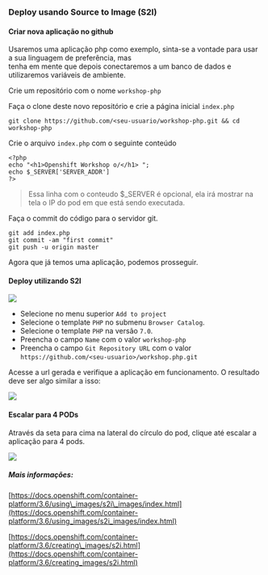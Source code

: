 ### Deploy usando Source to Image \(S2I\)

#### Criar nova aplicação no github

Usaremos uma aplicação php como exemplo, sinta-se a vontade para usar a sua linguagem de preferência, mas  
tenha em mente que depois conectaremos a um banco de dados e utilizaremos variáveis de ambiente.

Crie um repositório com o nome `workshop-php`

Faça o clone deste novo repositório e crie a página inicial `index.php`

```
git clone https://github.com/<seu-usuario/workshop-php.git && cd workshop-php 
```

Crie o arquivo `index.php` com o seguinte conteúdo

```
<?php
echo "<h1>Openshift Workshop o/</h1> ";
echo $_SERVER['SERVER_ADDR']
?>
```

> Essa linha com o conteudo $\_SERVER é opcional, ela irá mostrar na tela o IP do pod em que está sendo executada.

Faça o commit do código para o servidor git.

```
git add index.php
git commit -am "first commit"
git push -u origin master
```

Agora que já temos uma aplicação, podemos prosseguir.

#### Deploy utilizando S2I

![](https://storage.googleapis.com/workshop-openshift/s2i-deploy.gif)

* Selecione no menu superior `Add to project`
* Selecione o template `PHP` no submenu `Browser Catalog`.
* Selecione o template `PHP` na versão `7.0`.
* Preencha o campo `Name` com o valor `workshop-php` 
* Preencha o campo `Git Repository URL` com o valor `https://github.com/<seu-usuario>/workshop.php.git`

Acesse a url gerada e verifique a aplicação em funcionamento. O resultado deve ser algo similar a isso:

![](https://storage.googleapis.com/workshop-openshift/s2i-deploy-final.png)

#### Escalar para 4 PODs

Através da seta para cima na lateral do círculo do pod, clique até escalar a aplicação para 4 pods.

![](https://storage.googleapis.com/workshop-openshift/scale-up-4.png)

##### Mais informações:

[https://docs.openshift.com/container-platform/3.6/using\_images/s2i\_images/index.html](https://docs.openshift.com/container-platform/3.6/using_images/s2i_images/index.html)

[https://docs.openshift.com/container-platform/3.6/creating\_images/s2i.html](https://docs.openshift.com/container-platform/3.6/creating_images/s2i.html)

